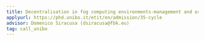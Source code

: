 ```yaml
---
title: Decentralisation in fog computing environments-management and orchestration
applyurl: https://phd.unibo.it/etit/en/admission/35-cycle
advisor: Domenico Siracusa (dsiracusa@fbk.eu)
tag: call_unibo
---
```

